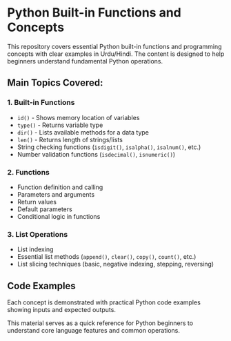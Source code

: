 # Python Built-in Functions and Concepts

This repository covers essential Python built-in functions and programming concepts with clear examples in Urdu/Hindi. The content is designed to help beginners understand fundamental Python operations.

## Main Topics Covered:

### 1. Built-in Functions
- `id()` - Shows memory location of variables
- `type()` - Returns variable type
- `dir()` - Lists available methods for a data type
- `len()` - Returns length of strings/lists
- String checking functions (`isdigit()`, `isalpha()`, `isalnum()`, etc.)
- Number validation functions (`isdecimal()`, `isnumeric()`)

### 2. Functions
- Function definition and calling
- Parameters and arguments
- Return values
- Default parameters
- Conditional logic in functions

### 3. List Operations
- List indexing
- Essential list methods (`append()`, `clear()`, `copy()`, `count()`, etc.)
- List slicing techniques (basic, negative indexing, stepping, reversing)

## Code Examples
Each concept is demonstrated with practical Python code examples showing inputs and expected outputs.

This material serves as a quick reference for Python beginners to understand core language features and common operations.
